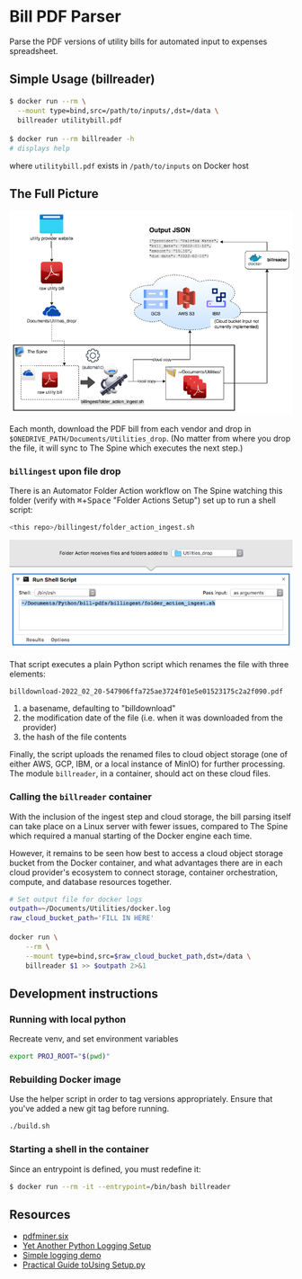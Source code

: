 # Bill PDF Parser

Parse the PDF versions of utility bills for automated input to expenses spreadsheet.

## Simple Usage (billreader)
```bash
$ docker run --rm \
  --mount type=bind,src=/path/to/inputs/,dst=/data \
  billreader utilitybill.pdf

$ docker run --rm billreader -h
# displays help
```
where `utilitybill.pdf` exists in `/path/to/inputs` on Docker host

## The Full Picture
![Bill reader flow diagram](docs/utilitybill_flow.drawio.png)

Each month, download the PDF bill from each vendor and drop in `$ONEDRIVE_PATH/Documents/Utilities_drop`.
(No matter from where you drop the file, it will sync to The Spine which executes the next step.)

### `billingest` upon file drop
There is an Automator Folder Action workflow on The Spine watching this folder (verify with 
<kbd>⌘</kbd>+<kbd>Space</kbd> "Folder Actions Setup") set up to run a shell script:
```bash
<this repo>/billingest/folder_action_ingest.sh
```
![Automator folder action to run script](billingest/billreader_ingest.workflow/Contents/QuickLook/Thumbnail.png)

That script executes a plain Python script which renames the file with three elements:
```
billdownload-2022_02_20-547906ffa725ae3724f01e5e01523175c2a2f090.pdf
```
1. a basename, defaulting to "billdownload"
2. the modification date of the file (i.e. when it was downloaded from the provider)
3. the hash of the file contents

Finally, the script uploads the renamed files to cloud object storage (one of either AWS, GCP, IBM, 
or a local instance of MinIO) for further processing. The module `billreader`, in a container,
should act on these cloud files.

### Calling the `billreader` container
With the inclusion of the ingest step and cloud storage, the bill parsing itself can take place
on a Linux server with fewer issues, compared to The Spine which required a manual starting of the 
Docker engine each time.

However, it remains to be seen how best to access a cloud object storage bucket from the Docker 
container, and what advantages there are in each cloud provider's ecosystem to connect storage, 
container orchestration, compute, and database resources together.
```bash
# Set output file for docker logs
outpath=~/Documents/Utilities/docker.log
raw_cloud_bucket_path='FILL IN HERE'

docker run \
    --rm \
    --mount type=bind,src=$raw_cloud_bucket_path,dst=/data \
    billreader $1 >> $outpath 2>&1
```

## Development instructions
### Running with local python 
Recreate venv, and set environment variables
```bash
export PROJ_ROOT="$(pwd)"
```

### Rebuilding Docker image
Use the helper script in order to tag versions appropriately. Ensure that you've added a new git
tag before running.
```bash
./build.sh
```

### Starting a shell in the container
Since an entrypoint is defined, you must redefine it:
```bash
$ docker run --rm -it --entrypoint=/bin/bash billreader
```

## Resources
* [pdfminer.six](https://pdfminersix.readthedocs.io)
* [Yet Another Python Logging Setup](https://stackoverflow.com/questions/45287578/yet-another-python-logging-setup)
* [Simple logging demo](https://github.com/stevekm/logging-demo)
* [Practical Guide toUsing Setup.py](https://godatadriven.com/blog/a-practical-guide-to-using-setup-py/)
